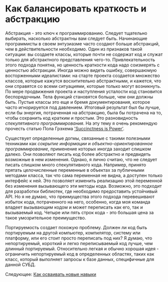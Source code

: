 # Как балансировать краткость и абстракцию
[//]: # (Version:1.0.0)
Абстракция - это ключ к программированию. Следует тщательно выбирать, насколько абстрактны вам следует быть. Начинающие программисты в своем энтузиазме часто создают больше абстракций, чем в действительности необходимо. Один из признаков такой ситуации: вы создаете классы, которые почти не содержат код и служат только для абстрактного представления чего-то. Привлекательность этого подхода понятна, но ценность краткости кода надо соизмерять с ценностью абстракции. Иногда можно видеть ошибку, совершаюмую восторженными идеалистами: на старте проекта создается множество классов, которые кажутся восхитительно абстрактными, и кажется, что они справятся со всеми ситуациями, которые только могут возникнуть. По мере продвижения проекта и наступления усталости код становится беспорядочным. Тела функций становятся больше, чем они должны быть. Пустые классы это еще и бремя документирования, которое часто игнорируется под давлением. Итоговый результат был бы лучше, если бы энергия, потраченная на абстракцию, была бы потрачена на то, чтобы сохранить код кратким и простым. Это разновидность *спекулятивного программирования*. На эту тему я очень рекомендую прочесть статью Пола Грэхема ['Succinctness is Power'](http://www.paulgraham.com/power.html).

Существует определенные догмы, связанные с такими полезными техниками как *сокрытие информации* и *объектно-ориентированное программирование*, применение которых иногда заходит слишком далеко. Они позволяют писать код более абстрактно и предвидеть возможные в нем изменения. Однако, я лично считаю, что не следует писать слишком много спекулятивного кода. Например, принято прятать целочисленные переменные в объектах за публичными методами класса, так что сама переменная не видна, а доступен только интерфейс к ней. Это позволяет изменить реализацию этой переменной без изменения вызывающего эти методы кода. Возможно, это подходит для разработки библиотек, где необходимо предоставить устойчивый API. Но я не думаю, что преимущества этого подхода перевешивают избыток кода, потраченного на него, особенно, когда моя команда владеет вызывающим кодом и может переписать как его, так и вызываемый код. Четыре или пять строк кода - это большая цена за такое умозрительное преимущество.

Портируемость создает похожую проблему. Должен ли код быть портируемым на другой компьютер, компилятор, систему или платформу, или его стоит просто переписать под них? Я думаю, что непортируемый, короткий и легко переписываемый код лучше, чем длинный портируемый. Относительно легкая и обычно хорошая идея - ограничить непортируемый код в определенных областях, таких как класс, который выполняет запросы к базе данных, специфичные для данной СУБД.

Следующее: [Как осваивать новые навыки](06-How-to-Learn-New-Skills.md)
